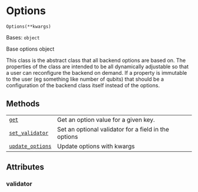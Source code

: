 # Options

<span id="undefined" />

`Options(**kwargs)`

Bases: `object`

Base options object

This class is the abstract class that all backend options are based on. The properties of the class are intended to be all dynamically adjustable so that a user can reconfigure the backend on demand. If a property is immutable to the user (eg something like number of qubits) that should be a configuration of the backend class itself instead of the options.

## Methods

|                                                                                                                                               |                                                      |
| --------------------------------------------------------------------------------------------------------------------------------------------- | ---------------------------------------------------- |
| [`get`](qiskit.providers.Options.get#qiskit.providers.Options.get "qiskit.providers.Options.get")                                             | Get an option value for a given key.                 |
| [`set_validator`](qiskit.providers.Options.set_validator#qiskit.providers.Options.set_validator "qiskit.providers.Options.set_validator")     | Set an optional validator for a field in the options |
| [`update_options`](qiskit.providers.Options.update_options#qiskit.providers.Options.update_options "qiskit.providers.Options.update_options") | Update options with kwargs                           |

## Attributes

<span id="undefined" />

### validator
